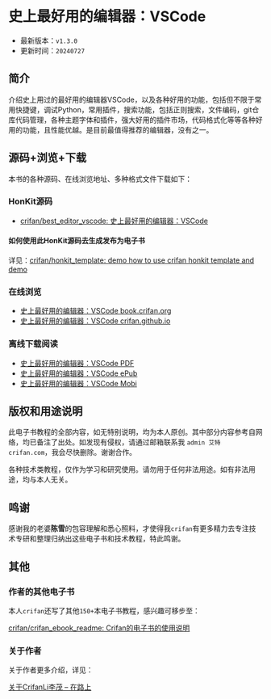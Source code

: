 # 史上最好用的编辑器：VSCode

* 最新版本：`v1.3.0`
* 更新时间：`20240727`

## 简介

介绍史上用过的最好用的编辑器VSCode，以及各种好用的功能，包括但不限于常用快捷键，调试Python，常用插件，搜索功能，包括正则搜索，文件编码，git仓库代码管理，各种主题字体和插件，强大好用的插件市场，代码格式化等等各种好用的功能，且性能优越。是目前最值得推荐的编辑器，没有之一。

## 源码+浏览+下载

本书的各种源码、在线浏览地址、多种格式文件下载如下：

### HonKit源码

* [crifan/best_editor_vscode: 史上最好用的编辑器：VSCode](https://github.com/crifan/best_editor_vscode)

#### 如何使用此HonKit源码去生成发布为电子书

详见：[crifan/honkit_template: demo how to use crifan honkit template and demo](https://github.com/crifan/honkit_template)

### 在线浏览

* [史上最好用的编辑器：VSCode book.crifan.org](https://book.crifan.org/books/best_editor_vscode/website/)
* [史上最好用的编辑器：VSCode crifan.github.io](https://crifan.github.io/best_editor_vscode/website/)

### 离线下载阅读

* [史上最好用的编辑器：VSCode PDF](https://book.crifan.org/books/best_editor_vscode/pdf/best_editor_vscode.pdf)
* [史上最好用的编辑器：VSCode ePub](https://book.crifan.org/books/best_editor_vscode/epub/best_editor_vscode.epub)
* [史上最好用的编辑器：VSCode Mobi](https://book.crifan.org/books/best_editor_vscode/mobi/best_editor_vscode.mobi)

## 版权和用途说明

此电子书教程的全部内容，如无特别说明，均为本人原创。其中部分内容参考自网络，均已备注了出处。如发现有侵权，请通过邮箱联系我 `admin 艾特 crifan.com`，我会尽快删除。谢谢合作。

各种技术类教程，仅作为学习和研究使用。请勿用于任何非法用途。如有非法用途，均与本人无关。

## 鸣谢

感谢我的老婆**陈雪**的包容理解和悉心照料，才使得我`crifan`有更多精力去专注技术专研和整理归纳出这些电子书和技术教程，特此鸣谢。

## 其他

### 作者的其他电子书

本人`crifan`还写了其他`150+`本电子书教程，感兴趣可移步至：

[crifan/crifan_ebook_readme: Crifan的电子书的使用说明](https://github.com/crifan/crifan_ebook_readme)

### 关于作者

关于作者更多介绍，详见：

[关于CrifanLi李茂 – 在路上](https://www.crifan.org/about/)
